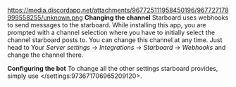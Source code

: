 https://media.discordapp.net/attachments/967725111958450196/967727178999558255/unknown.png
**Changing the channel**
Starboard uses webhooks to send messages to the starboard. While installing this app, you are prompted with a channel selection where you have to initially select the channel starboard posts to.
You can change this channel at any time. Just head to Your *Server settings* -> *Integrations* -> *Starboard* -> *Webhooks* and change the channel there.

**Configuring the bot**
To change all the other settings starboard provides, simply use </settings:973671706965209120>.
